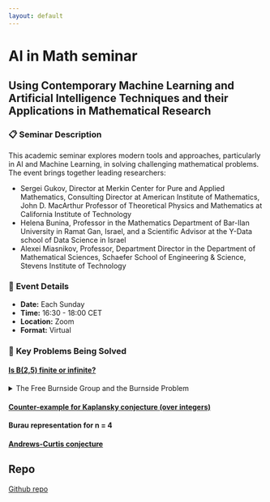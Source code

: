 ```yaml
---
layout: default
---
```

# AI in Math seminar
## Using Contemporary Machine Learning and Artificial Intelligence Techniques and their Applications in Mathematical Research

### 📋 **Seminar Description**

This academic seminar explores modern tools and approaches, particularly in AI and Machine Learning, in solving challenging mathematical problems. The event brings together leading researchers:
- Sergei Gukov, Director at Merkin Center for Pure and Applied Mathematics, Consulting Director at American Institute of Mathematics, John D. MacArthur Professor of Theoretical Physics and Mathematics at California Institute of Technology
- Helena Bunina, Professor in the Mathematics Department of Bar-Ilan University in Ramat Gan, Israel, and a Scientific Advisor at the Y-Data school of Data Science in Israel
- Alexei Miasnikov, Professor, Department Director in the Department of Mathematical Sciences, Schaefer School of Engineering & Science, Stevens Institute of Technology

### 📅 **Event Details**
- **Date:** Each Sunday
- **Time:** 16:30 - 18:00 CET
- **Location:** Zoom
- **Format:** Virtual

### 🎯 **Key Problems Being Solved**
#### [Is B(2,5) finite or infinite?](https://github.com/adelkhafizova/ai_in_math/blob/main/burau_representation/README.md)

<details>
<summary>The Free Burnside Group and the Burnside Problem</summary>

## Definition of the Free Burnside Group

The free Burnside group of rank $$m$$ and exponent $$n$$, denoted $$B(m, n)$$, is a group with $$m$$ distinguished generators $$x_1, x_2, \ldots, x_m$$ in which the identity $$x^n = 1$$ holds for all elements $$x$$, and which is the "largest" group satisfying these requirements.

More precisely, the characteristic property of $$B(m, n)$$ is that, given any group $$G$$ with $$m$$ generators $$g_1, g_2, \ldots, g_m$$ and of exponent $$n$$, there is a unique homomorphism from $$B(m, n)$$ to $$G$$ that maps the $$i$$-th generator $$x_i$$ of $$B(m, n)$$ into the $$i$$-th generator $$g_i$$ of $$G$$.

## Group Presentation

In the language of group presentations, the free Burnside group $$B(m, n)$$ has:
- **Generators:** $$x_1, x_2, \ldots, x_m$$
- **Relations:** $$x^n = 1$$ for each word $$x$$ in $$x_1, x_2, \ldots, x_m$$

Any group $$G$$ with $$m$$ generators of exponent $$n$$ is obtained from $$B(m, n)$$ by imposing additional relations.

The existence of the free Burnside group and its uniqueness up to an isomorphism are established by standard techniques of group theory.

## Universal Property

Thus if $$G$$ is any finitely generated group of exponent $$n$$, then $$G$$ is a homomorphic image of $$B(m, n)$$, where $$m$$ is the number of generators of $$G$$.

## The Burnside Problem

The Burnside problem for groups with bounded exponent can now be restated as follows:

> **Burnside Problem II.** For which positive integers $$m, n$$ is the free Burnside group $$B(m, n)$$ finite?

The full solution to Burnside problem in this form is not known.

## Known Results

Burnside considered some easy cases in his original paper:

1. $$B(1, n)$$ is the cyclic group of order $$n$$.

2. $$B(m, 2)$$ is the direct product of $$m$$ copies of the cyclic group of order $$2$$ and hence finite.$$^{[1]}$$

The following additional results are known (Burnside, Sanov, M. Hall):

3. $$B(m, 3)$$, $$B(m, 4)$$, and $$B(m, 6)$$ are finite for all $$m$$.

4. The particular case of $$B(2, 5)$$ remains open.

[Burnside problem](https://en.wikipedia.org/wiki/Burnside_problem#Bounded_Burnside_problem)
</details>

#### [Counter-example for Kaplansky conjecture (over integers)](https://github.com/adelkhafizova/ai_in_math/blob/main/kaplansky_zero_divisors/README.md)
#### Burau representation for n = 4
#### [Andrews-Curtis conjecture](https://github.com/adelkhafizova/ai_in_math/blob/main/andrews_curtis/README.md)

## Repo
[Github repo](https://github.com/adelkhafizova/ai_in_math)

